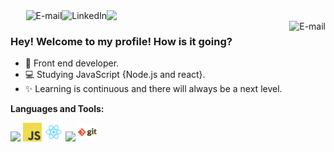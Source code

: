 
<img align="right" src="https://user-images.githubusercontent.com/56550632/107151690-91cfba00-6942-11eb-934b-5e794c16e201.png" width="350"/>

<a href="https://www.linkedin.com/in/flavio-aquila-283833161/">
<img align="right" alt="LinkedIn" src="https://img.shields.io/badge/-Fl%C3%A1vio%20%C3%80quila-blue"/>
</a>

<a href="https://www.instagram.com/lcegreen/">
<img align="right" alt="E-mail" src="https://img.shields.io/badge/-Instagram-ff69b4"/>
</a>

<a href="flavioaquila18@hotmail.com">
<img align="right" alt="E-mail" src="https://img.shields.io/badge/-E--mail-blueviolet"/>
</a>
<br/>

### Hey! Welcome to my profile! How is it going? 

- 🚀 Front end developer.
- 💻 Studying JavaScript {Node.js and react}.
- ✨ Learning is continuous and there will always be a next level.

**Languages and Tools:**  

<code><img height="30" src="https://user-images.githubusercontent.com/56550632/107801321-ae069900-6d3e-11eb-9f19-1f3b03404523.png"></code>
<code><img height="30" src="https://raw.githubusercontent.com/github/explore/80688e429a7d4ef2fca1e82350fe8e3517d3494d/topics/javascript/javascript.png"></code>
<code><img height="30" src="https://raw.githubusercontent.com/github/explore/80688e429a7d4ef2fca1e82350fe8e3517d3494d/topics/react/react.png"></code>
<code><img height="30" src="https://user-images.githubusercontent.com/56550632/107804256-70a40a80-6d42-11eb-96c3-f54c49b0c648.jpg"></code>
<code><img height="30" src="https://raw.githubusercontent.com/github/explore/80688e429a7d4ef2fca1e82350fe8e3517d3494d/topics/git/git.png"></code>
